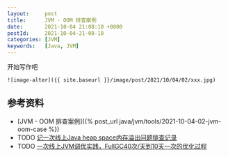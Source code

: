 ```yaml
---
layout:     post
title:      JVM - OOM 排查案例
date:       2021-10-04 21:08:10 +0800
postId:     2021-10-04-21-08-10
categories: [JVM]
keywords:   [Java, JVM]
---
```


开始写作吧
```
![image-alter]({{ site.baseurl }}/image/post/2021/10/04/02/xxx.jpg)
```

## 参考资料
* [JVM - OOM 排查案例]({% post_url java/jvm/tools/2021-10-04-02-jvm-oom-case %})
* TODO [记一次线上Java heap space内存溢出问题排查记录](https://zhuanlan.zhihu.com/p/163774290)
* TODO [一次线上JVM调优实践，FullGC40次/天到10天一次的优化过程](https://zhuanlan.zhihu.com/p/407912502)

